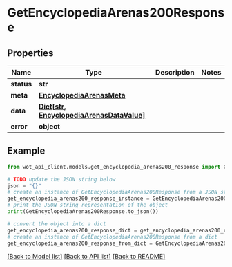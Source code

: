 # GetEncyclopediaArenas200Response


## Properties

Name | Type | Description | Notes
------------ | ------------- | ------------- | -------------
**status** | **str** |  | 
**meta** | [**EncyclopediaArenasMeta**](EncyclopediaArenasMeta.md) |  | 
**data** | [**Dict[str, EncyclopediaArenasDataValue]**](EncyclopediaArenasDataValue.md) |  | 
**error** | **object** |  | 

## Example

```python
from wot_api_client.models.get_encyclopedia_arenas200_response import GetEncyclopediaArenas200Response

# TODO update the JSON string below
json = "{}"
# create an instance of GetEncyclopediaArenas200Response from a JSON string
get_encyclopedia_arenas200_response_instance = GetEncyclopediaArenas200Response.from_json(json)
# print the JSON string representation of the object
print(GetEncyclopediaArenas200Response.to_json())

# convert the object into a dict
get_encyclopedia_arenas200_response_dict = get_encyclopedia_arenas200_response_instance.to_dict()
# create an instance of GetEncyclopediaArenas200Response from a dict
get_encyclopedia_arenas200_response_from_dict = GetEncyclopediaArenas200Response.from_dict(get_encyclopedia_arenas200_response_dict)
```
[[Back to Model list]](../README.md#documentation-for-models) [[Back to API list]](../README.md#documentation-for-api-endpoints) [[Back to README]](../README.md)


